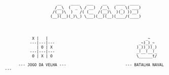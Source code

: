                            __    ____   ___    __    ____  ____ 
                          /__\  (  _ \ / __)  /__\  (  _ \( ___)
                         /(__)\  )   /( (__  /(__)\  )(_) ))__) 
                        (__)(__)(_)\_) \___)(__)(__)(____/(____)




                X |   |                                           _~      
               ---|---|---                                     _~)_)_~    
                  | O | X                                     )_))_))_)   
               ---|---|---                                    _!__!__!_   
                O | X | O                                     \______t/  

          --- JOGO DA VELHA ---                          --- BATALHA NAVAL ---
